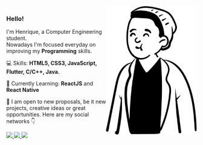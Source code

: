 <img src="vector.png" min-height="340px" max-height="340px" height="340px" align="right" alt="Vector">

<h3 align="left">
  Hello!
</h3>

<p align="left">
  I'm Henrique, a Computer Engineering student.<br>
  Nowadays I'm focused everyday on improving my <strong>Programming</strong> skills.
</p>

<p align="left">
  💻 Skills: <strong>HTML5, CSS3, JavaScript, Flutter, C/C++, Java.</strong>
</p>

<p align="left">
  🧐 Currently Learning: <strong>ReactJS</strong> and <strong>React Native</strong>
</p>

<p align="left">
  💬 I am open to new proposals, be it new projects, creative ideas or great opportunities. Here are my social networks 👇
</p>

<div align="left">
  <a href="https://www.instagram.com/henriqueassiss/" target="_blank" alt="Instagram" >
    <img src="https://img.shields.io/badge/Instagram-E4405F?style=for-the-badge&logo=instagram&logoColor=white&link=https://www.instagram.com/henriqueassiss/"/>
  </a>
  <a href="https://www.linkedin.com/in/henriqueassiss/" target="_blank" alt="Linkedin">
    <img src="https://img.shields.io/badge/LinkedIn-0077B5?style=for-the-badge&logo=linkedin&logoColor=white&link=https://www.linkedin.com/in/henriqueassiss/"/>
  </a>
  <a href="https://web.facebook.com/henryassis10" target="_blank" alt="Facebook" style="">
    <img src="https://img.shields.io/badge/Facebook-1877F2?style=for-the-badge&logo=facebook&logoColor=white&link=https://web.facebook.com/henryassis10"/>
  </a>
</div> 
